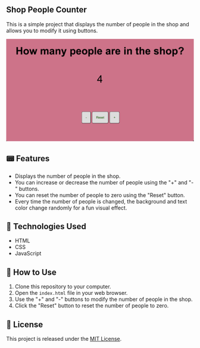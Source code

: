 ## Shop People Counter

This is a simple project that displays the number of people in the shop and allows you to modify it using buttons.

<img src="assets/images/Screenshot.png">

## 📟 Features

- Displays the number of people in the shop.
- You can increase or decrease the number of people using the "+" and "-" buttons.
- You can reset the number of people to zero using the "Reset" button.
- Every time the number of people is changed, the background and text color change randomly for a fun visual effect.

## 📲 Technologies Used

- HTML
- CSS
- JavaScript

## 🔧 How to Use

1. Clone this repository to your computer.
2. Open the `index.html` file in your web browser.
3. Use the "+" and "-" buttons to modify the number of people in the shop.
4. Click the "Reset" button to reset the number of people to zero.

## 📄 License

This project is released under the [MIT License](LICENSE).
